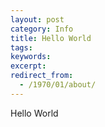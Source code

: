 ```yaml
---
layout: post
category: Info
title: Hello World
tags: 
keywords: 
excerpt: 
redirect_from:
  - /1970/01/about/
---
```


Hello World
